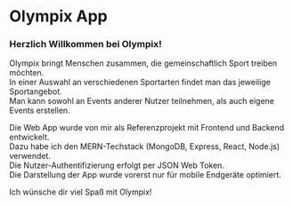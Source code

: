 # Olympix App

### Herzlich Willkommen bei Olympix!

Olympix bringt Menschen zusammen, die gemeinschaftlich Sport treiben möchten.<br/>
In einer Auswahl an verschiedenen Sportarten findet man das jeweilige Sportangebot.<br/>
Man kann sowohl an Events anderer Nutzer teilnehmen, als auch eigene Events erstellen.<br/>

Die Web App wurde von mir als Referenzprojekt mit Frontend und Backend entwickelt.<br/> 
Dazu habe ich den MERN-Techstack (MongoDB, Express, React, Node.js) verwendet.<br/> 
Die Nutzer-Authentifizierung erfolgt per JSON Web Token.<br/> 
Die Darstellung der App wurde vorerst nur für mobile Endgeräte optimiert.


Ich wünsche dir viel Spaß mit Olympix!
